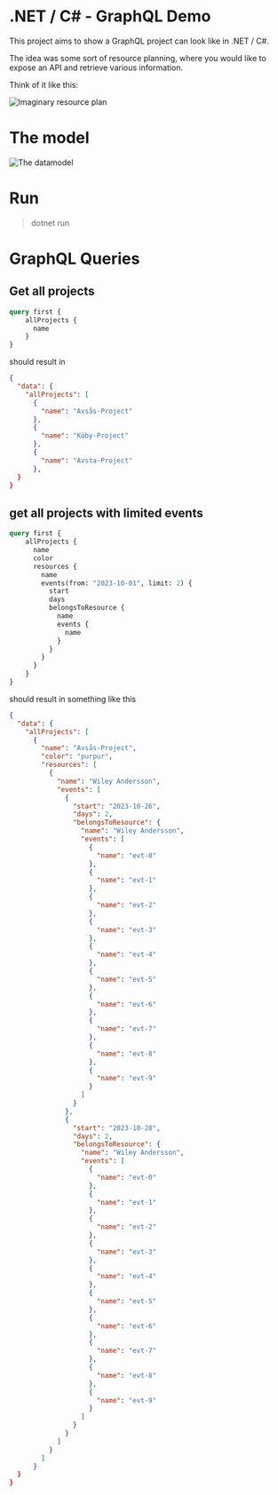 # .NET / C# - GraphQL Demo #

This project aims to show a GraphQL project can look like in .NET / C#.

The idea was some sort of resource planning, where you would like to expose an API and retrieve various information.

Think of it like this:

![Imaginary resource plan](/resource-planning-sample.jpg)

# The model #

![The datamodel](the-model.jpg)

# Run #
> dotnet run

# GraphQL Queries #

## Get all projects ##
```graphql
query first {
    allProjects {
      name
    }
}
```

should result in 
```json
{
  "data": {
    "allProjects": [
      {
        "name": "Avsås-Project"
      },
      {
        "name": "Köby-Project"
      },
      {
        "name": "Avsta-Project"
      },
  }
}
```

## get all projects with limited events ##

```graphql
query first {
    allProjects {
      name
      color
      resources {
        name
        events(from: "2023-10-01", limit: 2) {
          start
          days
          belongsToResource {
            name
            events {
              name
            }
          }
        }
      }
    }
}
```

should result in something like this

```json
{
  "data": {
    "allProjects": [
      {
        "name": "Avsås-Project",
        "color": "purpur",
        "resources": [
          {
            "name": "Wiley Andersson",
            "events": [
              {
                "start": "2023-10-26",
                "days": 2,
                "belongsToResource": {
                  "name": "Wiley Andersson",
                  "events": [
                    {
                      "name": "evt-0"
                    },
                    {
                      "name": "evt-1"
                    },
                    {
                      "name": "evt-2"
                    },
                    {
                      "name": "evt-3"
                    },
                    {
                      "name": "evt-4"
                    },
                    {
                      "name": "evt-5"
                    },
                    {
                      "name": "evt-6"
                    },
                    {
                      "name": "evt-7"
                    },
                    {
                      "name": "evt-8"
                    },
                    {
                      "name": "evt-9"
                    }
                  ]
                }
              },
              {
                "start": "2023-10-28",
                "days": 2,
                "belongsToResource": {
                  "name": "Wiley Andersson",
                  "events": [
                    {
                      "name": "evt-0"
                    },
                    {
                      "name": "evt-1"
                    },
                    {
                      "name": "evt-2"
                    },
                    {
                      "name": "evt-3"
                    },
                    {
                      "name": "evt-4"
                    },
                    {
                      "name": "evt-5"
                    },
                    {
                      "name": "evt-6"
                    },
                    {
                      "name": "evt-7"
                    },
                    {
                      "name": "evt-8"
                    },
                    {
                      "name": "evt-9"
                    }
                  ]
                }
              }
            ]
          }
        ]
      }
  }
}
```